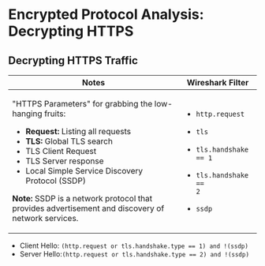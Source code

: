# Encrypted Protocol Analysis: Decrypting HTTPS

## Decrypting HTTPS Traffic

| Notes                                                                                                                                                                                                                                                                                                                                                                                                                   | Wireshark Filter                                                                                                                                                                                                   |
| ----------------------------------------------------------------------------------------------------------------------------------------------------------------------------------------------------------------------------------------------------------------------------------------------------------------------------------------------------------------------------------------------------------------------- | ------------------------------------------------------------------------------------------------------------------------------------------------------------------------------------------------------------------ |
| <p>"HTTPS Parameters" for grabbing the low-hanging fruits:</p><ul><li><strong>Request:</strong> Listing all requests<br></li><li><strong>TLS:</strong> Global TLS search</li><li>TLS Client Request</li><li>TLS Server response</li><li>Local Simple Service Discovery Protocol (SSDP)</li></ul><p><strong>Note:</strong> SSDP is a network protocol that provides advertisement and discovery of network services.</p> | <ul><li><code>http.request</code></li></ul><ul><li><code>tls</code></li></ul><ul><li><code>tls.handshake == 1</code></li></ul><ul><li><code>tls.handshake == 2</code></li></ul><ul><li><code>ssdp</code></li></ul> |

* Client Hello: `(http.request or tls.handshake.type == 1) and !(ssdp)`&#x20;
* Server Hello:`(http.request or tls.handshake.type == 2) and !(ssdp)`&#x20;

